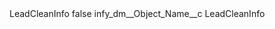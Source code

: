 <?xml version="1.0" encoding="UTF-8"?>
<CustomMetadata xmlns="http://soap.sforce.com/2006/04/metadata" xmlns:xsi="http://www.w3.org/2001/XMLSchema-instance" xmlns:xsd="http://www.w3.org/2001/XMLSchema">
    <label>LeadCleanInfo</label>
    <protected>false</protected>
    <values>
        <field>infy_dm__Object_Name__c</field>
        <value xsi:type="xsd:string">LeadCleanInfo</value>
    </values>
</CustomMetadata>
